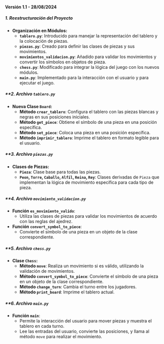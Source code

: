 #### **Versión 1.1 - 28/08/2024**

##### **1. Reestructuración del Proyecto**

- **Organización en Módulos:**
  - **`tablero.py`**: Introducido para manejar la representación del tablero y la colocación de piezas.
  - **`piezas.py`**: Creado para definir las clases de piezas y sus movimientos.
  - **`movimientos_validacion.py`**: Añadido para validar los movimientos y convertir los símbolos en objetos de pieza.
  - **`chess.py`**: Modificado para integrar la lógica del juego con los nuevos módulos.
  - **`main.py`**: Implementado para la interacción con el usuario y para ejecutar el juego.

##### **2. **Archivo `tablero.py`**

- **Nueva Clase `Board`:**
  - **Método `crear_tablero`**: Configura el tablero con las piezas blancas y negras en sus posiciones iniciales.
  - **Método `get_piece`**: Obtiene el símbolo de una pieza en una posición específica.
  - **Método `set_piece`**: Coloca una pieza en una posición específica.
  - **Método `imprimir_tablero`**: Imprime el tablero en formato legible para el usuario.

##### **3. **Archivo `piezas.py`**

- **Clases de Piezas:**
  - **`Pieza`**: Clase base para todas las piezas.
  - **`Peon`, `Torre`, `Caballo`, `Alfil`, `Reina`, `Rey`**: Clases derivadas de `Pieza` que implementan la lógica de movimiento específica para cada tipo de pieza.

##### **4. **Archivo `movimiento_validacion.py`**

- **Función `es_movimiento_valido`**:
  - Utiliza las clases de piezas para validar los movimientos de acuerdo con las reglas del ajedrez.
- **Función `convert_symbol_to_piece`**:
  - Convierte el símbolo de una pieza en un objeto de la clase correspondiente.

##### **5. **Archivo `chess.py`**

- **Clase `Chess`:**
  - **Método `move`**: Realiza un movimiento si es válido, utilizando la validación de movimientos.
  - **Método `convert_symbol_to_piece`**: Convierte el símbolo de una pieza en un objeto de la clase correspondiente.
  - **Método `change_turn`**: Cambia el turno entre los jugadores.
  - **Método `print_board`**: Imprime el tablero actual.

##### **6. **Archivo `main.py`**

- **Función `main`**:
  - Permite la interacción del usuario para mover piezas y muestra el tablero en cada turno.
  - Lee las entradas del usuario, convierte las posiciones, y llama al método `move` para realizar el movimiento.
